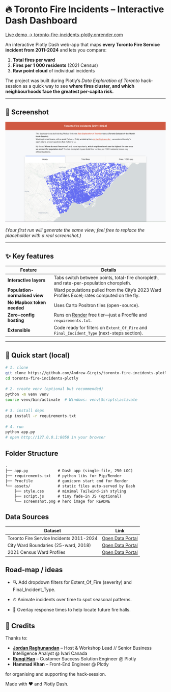 # 🔥 Toronto Fire Incidents – Interactive Dash Dashboard

[Live demo → toronto-fire-incidents-plotly.onrender.com](https://toronto-fire-incidents-plotly.onrender.com)

An interactive Plotly Dash web-app that maps **every Toronto Fire Service incident from 2011-2024** and lets you compare:

1. **Total fires per ward**  
2. **Fires per 1 000 residents** (2021 Census)  
3. **Raw point cloud** of individual incidents  

The project was built during Plotly’s *Data Exploration of Toronto* hack-session as a quick way to see **where fires cluster, and which neighbourhoods face the greatest per-capita risk.**

---

## 📸 Screenshot

<p align="center">
  <img src="assets/screenshot.png" width="800" alt="Dashboard screenshot showing Toronto choropleth">
</p>

*(Your first run will generate the same view; feel free to replace the placeholder with a real screenshot.)*

---

## ✨ Key features

| Feature | Details |
|---------|---------|
| **Interactive layers** | Tabs switch between points, total-fire choropleth, and rate-per-population choropleth. |
| **Population-normalised view** | Ward populations pulled from the City’s 2023 Ward Profiles Excel; rates computed on the fly. |
| **No Mapbox token needed** | Uses Carto Positron tiles (open-source). |
| **Zero-config hosting** | Runs on [Render](https://render.com) free tier—just a Procfile and `requirements.txt`. |
| **Extensible** | Code ready for filters on `Extent_Of_Fire` and `Final_Incident_Type` (next-steps section). |

---

## 🚀 Quick start (local)

```bash
# 1. clone
git clone https://github.com/Andrew-Girgis/toronto-fire-incidents-plotly.git
cd toronto-fire-incidents-plotly

# 2. create venv (optional but recommended)
python -m venv venv
source venv/bin/activate  # Windows: venv\Scripts\activate

# 3. install deps
pip install -r requirements.txt

# 4. run
python app.py
# open http://127.0.0.1:8050 in your browser
```
## Folder Structure
```
.
├── app.py             # Dash app (single-file, 250 LOC)
├── requirements.txt   # python libs for Pip/Render
├── Procfile           # gunicorn start cmd for Render
└── assets/            # static files auto-served by Dash
    ├── style.css      # minimal Tailwind-ish styling
    ├── script.js      # tiny fade-in JS (optional)
    └── screenshot.png # hero image for README
```
## Data Sources

| Dataset                                  | Link                                                                                                                       |
| ---------------------------------------- | -------------------------------------------------------------------------------------------------------------------------- |
| Toronto Fire Service Incidents 2011-2024 | [Open Data Portal](https://open.toronto.ca/dataset/toronto-fire-service-incidents/](https://open.toronto.ca/dataset/fire-incidents/))|
| City Ward Boundaries (25-ward, 2018)     | [Open Data Portal](https://open.toronto.ca/dataset/city-ward-boundary/](https://open.toronto.ca/dataset/city-wards/))|
| 2021 Census Ward Profiles                | [Open Data Portal](https://open.toronto.ca/dataset/ward-profiles-25-ward-model/)|

## Road-map / ideas

- 🔍 Add dropdown filters for Extent_Of_Fire (severity) and Final_Incident_Type.

- ⏱ Animate incidents over time to spot seasonal patterns.

- 🔔 Overlay response times to help locate future fire halls.

## 🙏 Credits

Thanks to:
- **[Jordan Raghunandan](https://www.linkedin.com/in/jordan-raghunandan-398608a6/)** – Host & Workshop Lead // Senior Business Intelligence Analyst @ Ivari Canada
- **[Runqi Han](https://www.linkedin.com/in/runqi-han/)** – Customer Success Solution Engineer @ Plotly  
- **Hammad Khan** – Front-End Engineer @ Plotly

for organising and supporting the hack-session.

Made with ❤️ and Plotly Dash.

